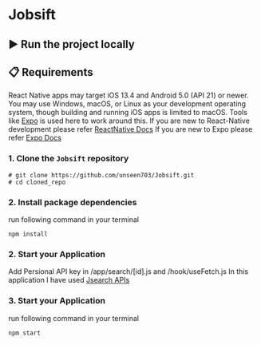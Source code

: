 # Jobsift
## ▶ Run the project locally

## 📋 Requirements

React Native apps may target iOS 13.4 and Android 5.0 (API 21) or newer. You may use Windows, macOS, or Linux as your development operating system, though building and running iOS apps is limited to macOS. Tools like [Expo](https://expo.dev) is used here to work around this.
If you are new to React-Native development please refer [ReactNative Docs](https://reactnative.dev/docs/getting-started)
If you are new to Expo please refer [Expo Docs](https://docs.expo.dev/get-started/create-a-project)


### 1. Clone the `Jobsift` repository
```
# git clone https://github.com/unseen703/Jobsift.git
# cd cloned_repo 
```

### 2. Install package dependencies
run following command in your terminal 
```
npm install
```
### 2. Start your Application 
Add Persional API key in /app/search/[id].js and /hook/useFetch.js
 In this application I have used [Jsearch APIs](https://rapidapi.com/letscrape-6bRBa3QguO5/api/jsearch)
 
### 3. Start your Application 
run following command in your terminal 
```
npm start
```
